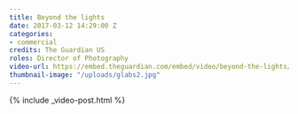 ```yaml
---
title: Beyond the lights
date: 2017-03-12 14:29:00 Z
categories:
- commercial
credits: The Guardian US
roles: Director of Photography
video-url: https://embed.theguardian.com/embed/video/beyond-the-lights/video/2017/feb/28/las-vegas-nature-parks-trails-desert-canyon
thumbnail-image: "/uploads/glabs2.jpg"
---
```


{% include _video-post.html %}